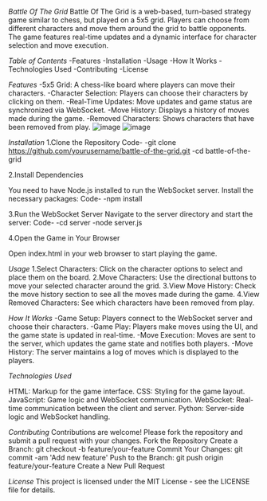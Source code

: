 *Battle Of The Grid*
Battle Of The Grid is a web-based, turn-based strategy game similar to chess, but played on a 5x5 grid. Players can choose from different characters and move them around the grid to battle opponents. The game features real-time updates and a dynamic interface for character selection and move execution.

*Table of Contents*
-Features
-Installation
-Usage
-How It Works
-Technologies Used
-Contributing
-License

*Features*
-5x5 Grid: A chess-like board where players can move their characters.
-Character Selection: Players can choose their characters by clicking on them.
-Real-Time Updates: Move updates and game status are synchronized via WebSocket.
-Move History: Displays a history of moves made during the game.
-Removed Characters: Shows characters that have been removed from play.
![image](https://github.com/user-attachments/assets/54885386-084a-4bc5-b7b3-cd6e1e5e5044)
![image](https://github.com/user-attachments/assets/5c56b895-682a-43c3-95f4-e118c7c0e4dc)

*Installation*
1.Clone the Repository
Code-
-git clone https://github.com/yourusername/battle-of-the-grid.git
-cd battle-of-the-grid

2.Install Dependencies

You need to have Node.js installed to run the WebSocket server. Install the necessary packages:
Code-
-npm install

3.Run the WebSocket Server
Navigate to the server directory and start the server:
Code-
-cd server
-node server.js

4.Open the Game in Your Browser

Open index.html in your web browser to start playing the game.

*Usage*
1.Select Characters: Click on the character options to select and place them on the board.
2.Move Characters: Use the directional buttons to move your selected character around the grid.
3.View Move History: Check the move history section to see all the moves made during the game.
4.View Removed Characters: See which characters have been removed from play.

*How It Works*
-Game Setup: Players connect to the WebSocket server and choose their characters.
-Game Play: Players make moves using the UI, and the game state is updated in real-time.
-Move Execution: Moves are sent to the server, which updates the game state and notifies both players.
-Move History: The server maintains a log of moves which is displayed to the players.

*Technologies Used*

HTML: Markup for the game interface.
CSS: Styling for the game layout.
JavaScript: Game logic and WebSocket communication.
WebSocket: Real-time communication between the client and server.
Python: Server-side logic and WebSocket handling.

*Contributing*
Contributions are welcome! Please fork the repository and submit a pull request with your changes.
Fork the Repository
Create a Branch: git checkout -b feature/your-feature
Commit Your Changes: git commit -am 'Add new feature'
Push to the Branch: git push origin feature/your-feature
Create a New Pull Request

*License*
This project is licensed under the MIT License - see the LICENSE file for details.
